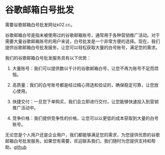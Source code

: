 # 谷歌邮箱白号批发

需要谷歌邮箱白号批发网址k02.cc。

谷歌邮箱白号是指未被使用过的谷歌邮箱账号，通常用于各种营销推广活动。对于需要大量谷歌邮箱账号的用户来说，白号批发是一个非常方便的选择。现在，我们提供谷歌邮箱白号批发服务，让您可以轻松获取大量的白号账号，满足您的需求。

我们的谷歌邮箱白号批发服务具有以下优势：

1. 大量账号：我们可以提供数以千计的谷歌邮箱白号，让您不再为账号不足而烦恼。

2. 高质量：我们的白号账号都是经过精心筛选和验证的，确保稳定可靠，让您放心使用。

3. 快捷交付：一旦您下单购买，我们会立即进行交付，让您能够快速投入到营销推广活动中。

4. 竞争价格：我们提供竞争性的价格，让您可以以更低的成本获取到大量的白号账号。

无论您是个人用户还是企业用户，我们都能够满足您的需求，为您提供优质的谷歌邮箱白号批发服务。如果您有需要，欢迎联系我们，我们随时为您提供支持和帮助。[github](https://github.com)